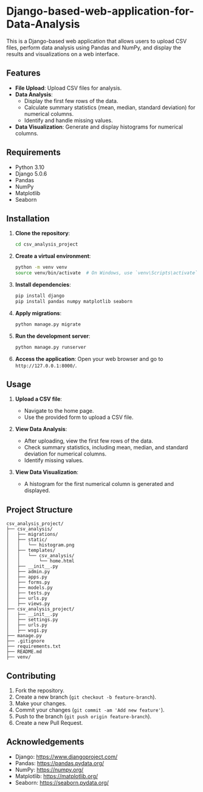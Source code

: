 # Django-based-web-application-for-Data-Analysis

This is a Django-based web application that allows users to upload CSV files, perform data analysis using Pandas and NumPy, and display the results and visualizations on a web interface.

## Features

- **File Upload**: Upload CSV files for analysis.
- **Data Analysis**:
  - Display the first few rows of the data.
  - Calculate summary statistics (mean, median, standard deviation) for numerical columns.
  - Identify and handle missing values.
- **Data Visualization**: Generate and display histograms for numerical columns.

## Requirements

- Python 3.10
- Django 5.0.6
- Pandas
- NumPy
- Matplotlib
- Seaborn

## Installation

1. **Clone the repository**:
    ```bash
    cd csv_analysis_project
    ```

2. **Create a virtual environment**:
    ```bash
    python -m venv venv
    source venv/bin/activate  # On Windows, use `venv\Scripts\activate`
    ```

3. **Install dependencies**:
    ```bash
    pip install django
    pip install pandas numpy matplotlib seaborn
    ```

4. **Apply migrations**:
    ```bash
    python manage.py migrate
    ```

5. **Run the development server**:
    ```bash
    python manage.py runserver
    ```

6. **Access the application**:
    Open your web browser and go to `http://127.0.0.1:8000/`.

## Usage

1. **Upload a CSV file**:
   - Navigate to the home page.
   - Use the provided form to upload a CSV file.

2. **View Data Analysis**:
   - After uploading, view the first few rows of the data.
   - Check summary statistics, including mean, median, and standard deviation for numerical columns.
   - Identify missing values.

3. **View Data Visualization**:
   - A histogram for the first numerical column is generated and displayed.

## Project Structure

```
csv_analysis_project/
├── csv_analysis/
│   ├── migrations/
│   ├── static/
│   │   └── histogram.png
│   ├── templates/
│   │   └── csv_analysis/
│   │       └── home.html
│   ├── __init__.py
│   ├── admin.py
│   ├── apps.py
│   ├── forms.py
│   ├── models.py
│   ├── tests.py
│   ├── urls.py
│   ├── views.py
├── csv_analysis_project/
│   ├── __init__.py
│   ├── settings.py
│   ├── urls.py
│   ├── wsgi.py
├── manage.py
├── .gitignore
├── requirements.txt
├── README.md
├── venv/
```

## Contributing

1. Fork the repository.
2. Create a new branch (`git checkout -b feature-branch`).
3. Make your changes.
4. Commit your changes (`git commit -am 'Add new feature'`).
5. Push to the branch (`git push origin feature-branch`).
6. Create a new Pull Request.


## Acknowledgements

- Django: https://www.djangoproject.com/
- Pandas: https://pandas.pydata.org/
- NumPy: https://numpy.org/
- Matplotlib: https://matplotlib.org/
- Seaborn: https://seaborn.pydata.org/
```


```
